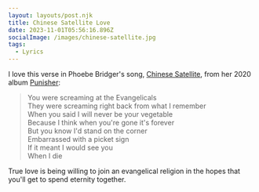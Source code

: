 ```yaml
---
layout: layouts/post.njk
title: Chinese Satellite Love
date: 2023-11-01T05:56:16.896Z
socialImage: /images/chinese-satellite.jpg
tags:
  - Lyrics
---
```


I love this verse in Phoebe Bridger's song, [Chinese Satellite](https://music.apple.com/ca/album/chinese-satellite/1504699857?i=1504699865), from her 2020 album [Punisher](https://music.apple.com/ca/album/punisher/1504699857):

> You were screaming at the Evangelicals  
> They were screaming right back from what I remember  
> When you said I will never be your vegetable  
> Because I think when you're gone it's forever  
> But you know I'd stand on the corner  
> Embarrassed with a picket sign  
> If it meant I would see you  
> When I die  

True love is being willing to join an evangelical religion in the hopes that you'll get to spend eternity together.